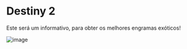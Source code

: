 ﻿# Destiny 2
Este será um informativo, para obter os melhores engramas exóticos!

![image](https://user-images.githubusercontent.com/76961685/110804263-c515a980-825e-11eb-8d7e-0109adab9c6a.png)
